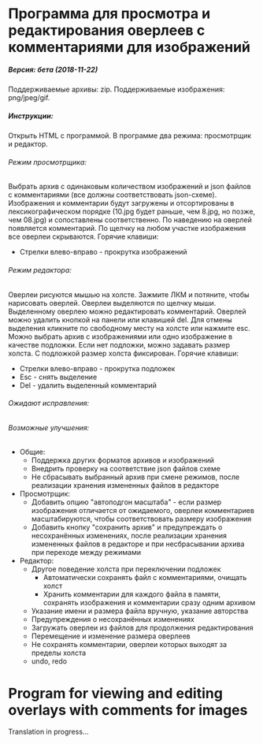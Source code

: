 # Программа для просмотра и редактирования оверлеев с комментариями для изображений
##### Версия: бета (2018-11-22)
Поддерживаемые архивы: zip.
Поддерживаемые изображения:  png/jpeg/gif.
##### Инструкции: 
Открыть HTML с программой. В программе два режима: просмотрщик и редактор.
###### Режим просмотрщика: 
Выбрать архив с одинаковым количеством изображений и json файлов с комментариями (все должны соответствовать json-схеме). Изображения и комментарии будут загружены и отсортированы в лексикографическом порядке (10.jpg будет раньше, чем 8.jpg, но позже, чем 08.jpg) и сопоставлены соответственно.
По наведению на оверлей появляется комментарий. По щелчку на любом участке изображения все оверлеи скрываются.
Горячие клавиши:
* Стрелки влево-вправо - прокрутка изображений
###### Режим редактора:
Оверлеи рисуются мышью на холсте. Зажмите ЛКМ и потяните, чтобы нарисовать оверлей.
Оверлеи выделяются по щелчку мыши. Выделенному оверлею можно редактировать комментарий. Оверлей можно удалить кнопкой на панели или клавишей del. Для отмены выделения кликните по свободному месту на холсте или нажмите esc.
Можно выбрать архив с изображениями или одно изображение в качестве подложки. Если нет подложки, можно задавать размер холста. С подложкой размер холста фиксирован.
Горячие клавиши:
* Стрелки влево-вправо - прокрутка подложек
* Esc - снять выделение
* Del - удалить выделенный комментарий 
  

###### Ожидают исправления: 

###### Возможные улучшения:
* Общие:
  * Поддержка других форматов архивов и изображений
  * Внедрить проверку на соответствие json файлов схеме
  * Не сбрасывать выбранный архив при смене режимов, после реализации хранения измененных файлов в редакторе
* Просмотрщик:
  * Добавить опцию "автоподгон масштаба" - если размер изображения отличается от ожидаемого, оверлеи комментариев масштабируются, чтобы соответствовать размеру изображения
  * Добавить кнопку "сохранить архив" и предупреждать о несохранённых изменениях, после реализации хранения измененных файлов в редакторе и при несбрасывании архива при переходе между режимами
* Редактор:
  * Другое поведение холста при переключении подложек
    * Автоматически сохранять файл с комментариями, очищать холст
	* Хранить комментарии для каждого файла в памяти, сохранять изображения и комментарии сразу одним архивом
  * Указание имени и размера файла вручную, указание авторства
  * Предупреждения о несохранённых изменениях
  * Загружать оверлеи из файлов для продолжения редактирования
  * Перемещение и изменение размера оверлеев
  * Не сохранять комментарии, оверлеи которых выходят за пределы холста
  * undo, redo


# Program for viewing and editing overlays with comments for images

Translation in progress...